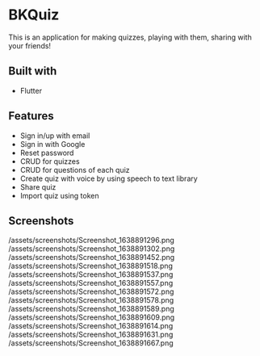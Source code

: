 # BKQuiz

This is an application for making quizzes, playing with them, sharing with your friends!

## Built with

- Flutter

## Features

- Sign in/up with email
- Sign in with Google
- Reset password
- CRUD for quizzes
- CRUD for questions of each quiz
- Create quiz with voice by using speech to text library
- Share quiz
- Import quiz using token

## Screenshots

/assets/screenshots/Screenshot_1638891296.png
/assets/screenshots/Screenshot_1638891302.png
/assets/screenshots/Screenshot_1638891452.png
/assets/screenshots/Screenshot_1638891518.png
/assets/screenshots/Screenshot_1638891537.png
/assets/screenshots/Screenshot_1638891557.png
/assets/screenshots/Screenshot_1638891572.png
/assets/screenshots/Screenshot_1638891578.png
/assets/screenshots/Screenshot_1638891589.png
/assets/screenshots/Screenshot_1638891609.png
/assets/screenshots/Screenshot_1638891614.png
/assets/screenshots/Screenshot_1638891631.png
/assets/screenshots/Screenshot_1638891667.png
